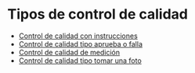 # Tipos de control de calidad

  * [Control de calidad con instrucciones](quality_check_types/instructions_check)
  * [Control de calidad tipo aprueba o falla](quality_check_types/pass_fail_check)
  * [Control de calidad de medición](quality_check_types/measure_check)
  * [Control de calidad tipo tomar una foto](quality_check_types/picture_check)

